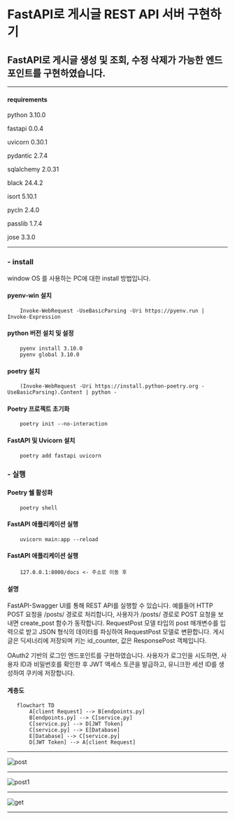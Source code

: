    # FastAPI로 게시글 REST API 서버 구현하기 #

## FastAPI로 게시글 생성 및 조회, 수정 삭제가 가능한 엔드포인트를 구현하였습니다. ##

***
#### requirements ####
python 3.10.0

fastapi 0.0.4

uvicorn 0.30.1

pydantic 2.7.4

sqlalchemy 2.0.31

black 24.4.2

isort 5.10.1

pycln 2.4.0

passlib 1.7.4

jose 3.3.0
***
 
### - install ###
window OS 를 사용하는 PC에 대한 install 방법입니다.

#### pyenv-win 설치 ####
```
    Invoke-WebRequest -UseBasicParsing -Uri https://pyenv.run | Invoke-Expression
```

#### python 버전 설치 및 설정 ####
```
    pyenv install 3.10.0
    pyenv global 3.10.0
```

#### poetry 설치 ####
```
    (Invoke-WebRequest -Uri https://install.python-poetry.org -UseBasicParsing).Content | python -
```

#### Poetry 프로젝트 초기화 ####
```
    poetry init --no-interaction
```

#### FastAPI 및 Uvicorn 설치 ####
```
    poetry add fastapi uvicorn
```

### - 실행 ###

#### Poetry 쉘 활성화 ####
```
    poetry shell
```

####  FastAPI 애플리케이션 실행 ####
```
    uvicorn main:app --reload
```

####  FastAPI 애플리케이션 실행 ####
```
    127.0.0.1:8000/docs <- 주소로 이동 후 
```

#### 설명 ####
FastAPI-Swagger UI를 통해 REST API를 실행할 수 있습니다.
예를들어 HTTP POST 요청을 /posts/ 경로로 처리합니다,
사용자가 /posts/ 경로로 POST 요청을 보내면 create_post 함수가 동작합니다.
RequestPost 모델 타입의 post 매개변수를 입력으로 받고
JSON 형식의 데이터를 파싱하여 RequestPost 모델로 변환합니다.
게시글은 딕셔너리에 저장되며 키는 id_counter, 값은 ResponsePost 객체입니다.

OAuth2 기반의 로그인 엔드포인트를 구현하였습니다.
사용자가 로그인을 시도하면, 사용자 ID과 비밀번호를 확인한 후 JWT 액세스 토큰을 발급하고,
유니크한 세션 ID를 생성하여 쿠키에 저장합니다.

#### 계층도 ####
```mermaid
   flowchart TD
       A[client Request] --> B[endpoints.py]
       B[endpoints.py] --> C[service.py]
       C[service.py] --> D[JWT Token]
       C[service.py] --> E[Database]
       E[Database] --> C[service.py]
       D[JWT Token] --> A[client Request] 
```

* * *
![post](https://github.com/f-lab-edu/fastapi-restapi/assets/74363678/44da76a1-a408-4b1c-ba89-eddd8bfeedd7)
* * *
![post1](https://github.com/f-lab-edu/fastapi-restapi/assets/74363678/148503ac-7656-45c1-979a-78f991f219aa)
* * *
![get](https://github.com/f-lab-edu/fastapi-restapi/assets/74363678/4d4a21f4-ba52-4e31-aec7-aacd14149b40)
* * *
